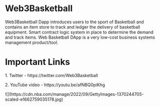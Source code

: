 # Web3Basketball
<p> Web3Basketball Dapp introduces users to the sport of Basketball and contains an item store to track and ledger the delivery of basketball equipment. Smart contract logic system in place to determine the demand and track items. Web Basketball DApp is a very low-cost business systems management product/tool. 
</p>

# Important Links
<p>1. Twitter - https://twitter.com/Web3Basketball</p>
<p>2. YouTube video - https://youtu.be/afNBQ0piKhg</p>
![](https://cdn.nba.com/manage/2022/09/GettyImages-1370244705-scaled-e1662759035178.jpg)